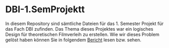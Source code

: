 # DBI-1.SemProjektt
In diesem Repository sind sämtliche Dateien für das 1. Semester Projekt für das Fach DBI zufinden. Das Thema dieses Projektes war ein logisches Design für theoretischen Filmverleih zu erstellen. Wie wir dieses Problem gelöst haben können Sie in folgendem [Bericht](https://github.com/Mr-Phil1/DBI-ProjektSem1/blob/main/Bericht.md) lesen bzw. sehen.
